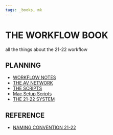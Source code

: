 ```yaml
---
tags: _books, mk
---
```

THE WORKFLOW BOOK
===

all the things about the 21-22 workflow

## PLANNING

* [WORKFLOW NOTES](/N0c4xTRIRvCxZaYRyxyRvg)
* [THE AV NETWORK](/WplTuotWQvihdbmHeHtqiw)
* [THE SCRIPTS](/kgpk8CWoSQexOja6nsNcxw)
* [Mac Setup Scripts](/BJm6Fe3bSRC7I-32wytCzA)
* [THE 21-22 SYSTEM](/BFUdSqyBSyC5zWVJcgsruQ)



## REFERENCE

* [NAMING CONVENTION 21-22](/dS8cLW3dRH24v4BvUR2i6Q)


